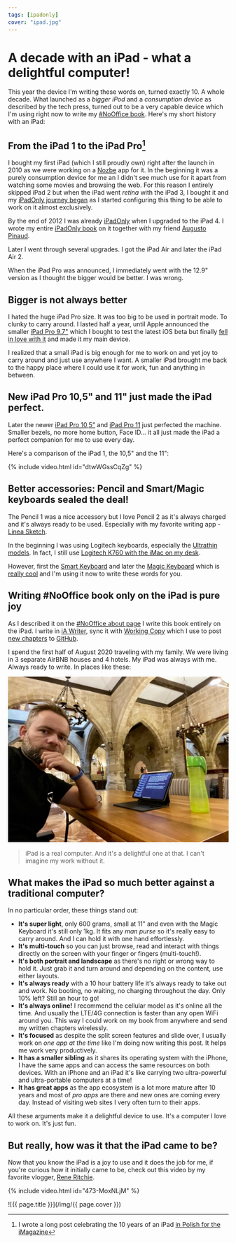 ```yaml
---
tags: [ipadonly]
cover: "ipad.jpg"
---
```


# A decade with an iPad - what a delightful computer!

This year the device I'm writing these words on, turned exactly 10. A whole decade. What launched as a *bigger iPod* and a *consumption device* as described by the tech press, turned out to be a very capable device which I'm using right now to write my [#NoOffice book](https://NoOffice.org/). Here's my short history with an iPad:

<!--More-->

## From the iPad 1 to the iPad Pro[^1]

I bought my first iPad (which I still proudly own) right after the launch in 2010 as we were working on a [Nozbe][n] app for it. In the beginning it was a purely consumption device for me an I didn't see much use for it apart from watching some movies and browsing the web. For this reason I entirely skipped iPad 2 but when the iPad went *retina* with the iPad 3, I bought it and my [iPadOnly journey began](https://sliwinski.com/part-1-the-clouds-ipad-as-my-main-computer) as I started configuring this thing to be able to work on it almost exclusively.

By the end of 2012 I was already [iPadOnly](/tag/ipadonly) when I upgraded to the iPad 4. I wrote my entire [iPadOnly book](https://iPadOnly.com) on it together with my friend [Augusto Pinaud](https://productivityvoice.com).

Later I went through several upgrades. I got the iPad Air and later the iPad Air 2.

When the iPad Pro was announced, I immediately went with the 12.9" version as I thought the bigger would be better. I was wrong.

## Bigger is not always better

I hated the huge iPad Pro size. It was too big to be used in portrait mode. To clunky to carry around. I lasted half a year, until Apple announced the smaller [iPad Pro 9,7"](https://sliwinski.com/twoipads/) which I bought to test the latest iOS beta but finally [fell in love with it](https://sliwinski.com/babyipad) and made it my main device.

I realized that a small iPad is big enough for me to work on and yet joy to carry around and just use anywhere I want. A smaller iPad brought me back to the happy place where I could use it for work, fun and anything in between.

## New iPad Pro 10,5" and 11" just made the iPad perfect.

Later the newer [iPad Pro 10,5"](https://sliwinski.com/ipadwork/) and [iPad Pro 11](https://sliwinski.com/whichipad) just perfected the machine. Smaller bezels, no more home button, Face ID... it all just made the iPad a perfect companion for me to use every day.

Here's a comparison of the iPad 1, the 10,5" and the 11":

{% include video.html id="dtwWGssCqZg" %}

## Better accessories: Pencil and Smart/Magic keyboards sealed the deal!

The Pencil 1 was a nice accessory but I love Pencil 2 as it's always charged and it's always ready to be used. Especially with my favorite writing app - [Linea Sketch](https://linea-app.com).

In the beginning I was using Logitech keyboards, especially the [Ultrathin models](https://sliwinski.com/ultrathin/). In fact, I still use [Logitech K760 with the iMac on my desk](https://sliwinski.com/desk).

However, first the [Smart Keyboard](https://sliwinski.com/ipadstuff) and later the [Magic Keyboard](https://sliwinski.com/magic) which is [really cool](https://sliwinski.com/backlit) and I'm using it now to write these words for you.

## Writing #NoOffice book only on the iPad is pure joy

As I described it on the [#NoOffice about page](https://nooffice.org/about/) I write this book entirely on the iPad. I write in [iA Writer](https://ia.net/writer), sync it with [Working Copy](https://workingcopyapp.com/) which I use to post [new chapters](https://NoOffice.org/book/) to [GitHub](https://github.com/Nozbe/NoOffice.org).

I spend the first half of August 2020 traveling with my family. We were living in 3 separate AirBNB houses and 4 hotels. My iPad was always with me. Always ready to write. In places like these:

![{{ page.title }} 2](/img/ipad2.jpg)

> iPad is a real computer. And it's a delightful one at that. I can't imagine my work without it.

## What makes the iPad so much better against a traditional computer?

In no particular order, these things stand out:

* **It's super light**, only 600 grams, small at 11" and even with the Magic Keyboard it's still only 1kg. It fits any *man purse* so it's really easy to carry around. And I can hold it with one hand effortlessly.
* **It's multi-touch** so you can just browse, read and interact with things directly on the screen with your finger or fingers (multi-touch!).
* **It's both portrait and landscape** as there's no right or wrong way to hold it. Just grab it and turn around and depending on the content, use either layouts.
* **It's always ready** with a 10 hour battery life it's always ready to take out and work. No booting, no waiting, no charging throughout the day. Only 10% left? Still an hour to go!
* **It's always online!** I recommend the cellular model as it's online all the time. And usually the LTE/4G connection is faster than any open WiFi around you. This way I could work on my book from anywhere and send my written chapters wirelessly.
* **It's focused** as despite the split screen features and slide over, I usually work on *one app at the time* like I'm doing now writing this post. It helps me work very productively.
* **It has a smaller sibling** as it shares its operating system with the iPhone, I have the same apps and can access the same resources on both devices. With an iPhone and an iPad it's like carrying two ultra-powerful and ultra-portable computers at a time!
* **It has great apps** as the app ecosystem is a lot more mature after 10 years and most of *pro apps* are there and new ones are coming every day. Instead of visiting web sites I very often turn to their apps.

All these arguments make it a delightful device to use. It's a computer I love to work on. It's just fun.

## But really, how was it that the iPad came to be?

Now that you know the iPad is a joy to use and it does the job for me, if you're curious how it initially came to be, check out this video by my favorite vlogger, [Rene Ritchie](https://reneritchie.net).

{% include video.html id="473-MoxNLjM" %}

[^1]: I wrote a long post celebrating the 10 years of an iPad [in Polish for the iMagazine](/pl/10ipad)

![{{ page.title }}](/img/{{ page.cover }})

[n]: https://nozbe.com/?a=mike